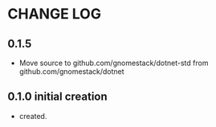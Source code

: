# CHANGE LOG

## 0.1.5

- Move source to github.com/gnomestack/dotnet-std from github.com/gnomestack/dotnet

## 0.1.0 initial creation

- created.
